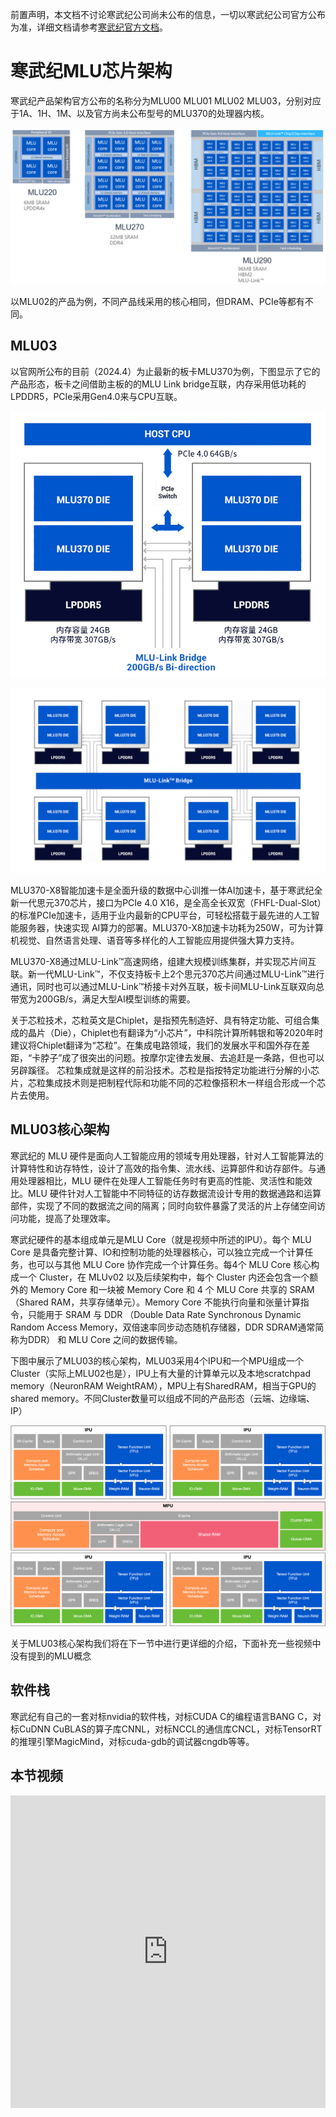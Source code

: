 前置声明，本文档不讨论寒武纪公司尚未公布的信息，一切以寒武纪公司官方公布为准，详细文档请参考[寒武纪官方文档](https://developer.cambricon.com/index/document/index/classid/3.html)。

# 寒武纪MLU芯片架构

寒武纪产品架构官方公布的名称分为MLU00 MLU01 MLU02 MLU03，分别对应于1A、1H、1M、以及官方尚未公布型号的MLU370的处理器内核。

![MLU02产品的架构](images/cambricon18.png)

以MLU02的产品为例，不同产品线采用的核心相同，但DRAM、PCIe等都有不同。

## MLU03

以官网所公布的目前（2024.4）为止最新的板卡MLU370为例，下图显示了它的产品形态，板卡之间借助主板的的MLU Link bridge互联，内存采用低功耗的LPDDR5，PCIe采用Gen4.0来与CPU互联。

![产品形态1](images/cambricon07.png)

![产品形态2](images/cambricon08.png)

MLU370-X8智能加速卡是全面升级的数据中心训推一体AI加速卡，基于寒武纪全新一代思元370芯片，接口为PCIe 4.0 X16，是全高全长双宽（FHFL-Dual-Slot）的标准PCIe加速卡，适用于业内最新的CPU平台，可轻松搭载于最先进的人工智能服务器，快速实现 AI算力的部署。MLU370-X8加速卡功耗为250W，可为计算机视觉、自然语言处理、语音等多样化的人工智能应用提供强大算力支持。

MLU370-X8通过MLU-Link™高速网络，组建大规模训练集群，并实现芯片间互联。新一代MLU-Link™，不仅支持板卡上2个思元370芯片间通过MLU-Link™进行通讯，同时也可以通过MLU-Link™桥接卡对外互联，板卡间MLU-Link互联双向总带宽为200GB/s，满足大型AI模型训练的需要。

关于芯粒技术，芯粒英文是Chiplet，是指预先制造好、具有特定功能、可组合集成的晶片（Die），Chiplet也有翻译为“小芯片”，中科院计算所韩银和等2020年时建议将Chiplet翻译为“芯粒”。在集成电路领域，我们的发展水平和国外存在差距，“卡脖子”成了很突出的问题。按摩尔定律去发展、去追赶是一条路，但也可以另辟蹊径。
芯粒集成就是这样的前沿技术。芯粒是指按特定功能进行分解的小芯片，芯粒集成技术则是把制程代际和功能不同的芯粒像搭积木一样组合形成一个芯片去使用。


## MLU03核心架构

寒武纪的 MLU 硬件是面向人工智能应用的领域专用处理器，针对人工智能算法的计算特性和访存特性，设计了高效的指令集、流水线、运算部件和访存部件。与通用处理器相比，MLU 硬件在处理人工智能任务时有更高的性能、灵活性和能效比。MLU 硬件针对人工智能中不同特征的访存数据流设计专用的数据通路和运算部件，实现了不同的数据流之间的隔离；同时向软件暴露了灵活的片上存储空间访问功能，提高了处理效率。

寒武纪硬件的基本组成单元是MLU Core（就是视频中所述的IPU）。每个 MLU Core 是具备完整计算、IO和控制功能的处理器核心，可以独立完成一个计算任务，也可以与其他 MLU Core 协作完成一个计算任务。每4个 MLU Core 核心构成一个 Cluster，在 MLUv02 以及后续架构中，每个 Cluster 内还会包含一个额外的 Memory Core 和一块被 Memory Core 和 4 个 MLU Core 共享的 SRAM（Shared RAM，共享存储单元）。Memory Core 不能执行向量和张量计算指令，只能用于 SRAM 与 DDR （Double Data Rate Synchronous Dynamic Random Access Memory，双倍速率同步动态随机存储器，DDR SDRAM通常简称为DDR） 和 MLU Core 之间的数据传输。

下图中展示了MLU03的核心架构，MLU03采用4个IPU和一个MPU组成一个Cluster（实际上MLU02也是），IPU上有大量的计算单元以及本地scratchpad memory（NeuronRAM WeightRAM），MPU上有SharedRAM，相当于GPU的shared memory。不同Cluster数量可以组成不同的产品形态（云端、边缘端、IP）

![MLU03 Cluster](images/cambricon11.png)

关于MLU03核心架构我们将在下一节中进行更详细的介绍，下面补充一些视频中没有提到的MLU概念

## 软件栈

寒武纪有自己的一套对标nvidia的软件栈，对标CUDA C的编程语言BANG C，对标CuDNN CuBLAS的算子库CNNL，对标NCCL的通信库CNCL，对标TensorRT的推理引擎MagicMind，对标cuda-gdb的调试器cngdb等等。






## 本节视频

<html>
<iframe src="https://player.bilibili.com/player.html?aid=956498914&bvid=BV1op4y157Qf&cid=1209962179&page=1&as_wide=1&high_quality=1&danmaku=0&t=30&autoplay=0" width="100%" height="500" scrolling="no" border="0" frameborder="no" framespacing="0" allowfullscreen="true"> </iframe>
</html>
